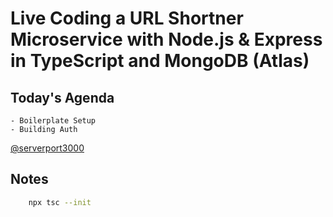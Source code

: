 # Live Coding a URL Shortner Microservice with Node.js & Express in TypeScript and MongoDB (Atlas)

## Today's Agenda

    - Boilerplate Setup
    - Building Auth

[@serverport3000](https://www.youtube.com/@serverport3000)


## Notes

```sh
    npx tsc --init
```
